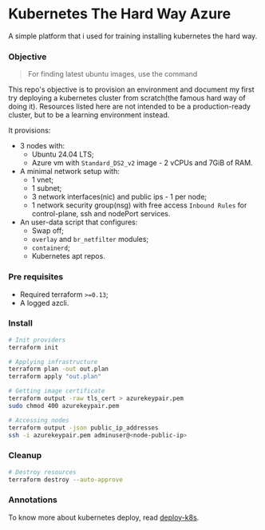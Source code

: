 # Kubernetes The Hard Way Azure

A simple platform that i used for training installing kubernetes the hard way.

### Objective
> For finding latest ubuntu images, use the command


This repo's objective is to provision an environment and document my first try deploying a kubernetes cluster from scratch(the famous hard way of doing it). Resources listed here are not intended to be a production-ready cluster, but to be a learning environment instead.

It provisions:
- 3 nodes with:
  - Ubuntu 24.04 LTS;
  - Azure vm with `Standard_DS2_v2` image - 2 vCPUs and 7GiB of RAM.
- A minimal network setup with:
  - 1 vnet;
  - 1 subnet;
  - 3 network interfaces(nic) and public ips - 1 per node;
  - 1 network security group(nsg) with free access `Inbound Rules` for control-plane, ssh and nodePort services.
- An user-data script that configures:
  - Swap off;
  - `overlay` and `br_netfilter` modules;
  - `containerd`;
  - Kubernetes apt repos.

### Pre requisites

- Required terraform `>=0.13`;
- A logged azcli.

### Install

```bash
# Init providers
terraform init

# Applying infrastructure
terraform plan -out out.plan
terraform apply "out.plan"

# Getting image certificate
terraform output -raw tls_cert > azurekeypair.pem
sudo chmod 400 azurekeypair.pem

# Accessing nodes
terraform output -json public_ip_addresses
ssh -i azurekeypair.pem adminuser@<node-public-ip>
```

### Cleanup

```bash
# Destroy resources
terraform destroy --auto-approve
```

### Annotations

To know more about kubernetes deploy, read [deploy-k8s](./deploy-k8s.md).
